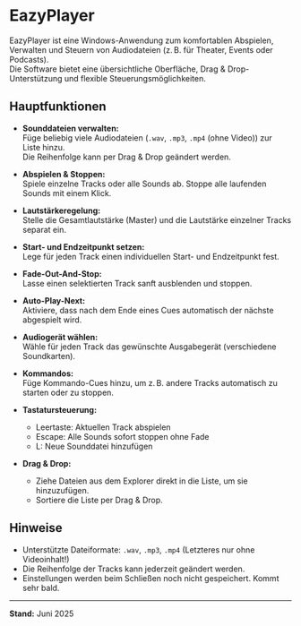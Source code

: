 # EazyPlayer

EazyPlayer ist eine Windows-Anwendung zum komfortablen Abspielen, Verwalten und Steuern von Audiodateien (z. B. für Theater, Events oder Podcasts).  
Die Software bietet eine übersichtliche Oberfläche, Drag & Drop-Unterstützung und flexible Steuerungsmöglichkeiten.

## Hauptfunktionen

- **Sounddateien verwalten:**  
  Füge beliebig viele Audiodateien (`.wav`, `.mp3`, `.mp4` (ohne Video)) zur Liste hinzu.  
  Die Reihenfolge kann per Drag & Drop geändert werden.

- **Abspielen & Stoppen:**  
  Spiele einzelne Tracks oder alle Sounds ab.
  Stoppe alle laufenden Sounds mit einem Klick.

- **Lautstärkeregelung:**  
  Stelle die Gesamtlautstärke (Master) und die Lautstärke einzelner Tracks separat ein.

- **Start- und Endzeitpunkt setzen:**  
  Lege für jeden Track einen individuellen Start- und Endzeitpunkt fest.

- **Fade-Out-And-Stop:**  
  Lasse einen selektierten Track sanft ausblenden und stoppen.

- **Auto-Play-Next:**  
  Aktiviere, dass nach dem Ende eines Cues automatisch der nächste abgespielt wird.

- **Audiogerät wählen:**  
  Wähle für jeden Track das gewünschte Ausgabegerät (verschiedene Soundkarten).

- **Kommandos:**  
  Füge Kommando-Cues hinzu, um z. B. andere Tracks automatisch zu starten oder zu stoppen.

- **Tastatursteuerung:**  
  - Leertaste: Aktuellen Track abspielen  
  - Escape: Alle Sounds sofort stoppen ohne Fade  
  - L: Neue Sounddatei hinzufügen

- **Drag & Drop:**  
  - Ziehe Dateien aus dem Explorer direkt in die Liste, um sie hinzuzufügen.  
  - Sortiere die Liste per Drag & Drop.

## Hinweise

- Unterstützte Dateiformate: `.wav`, `.mp3`, `.mp4` (Letzteres nur ohne Videoinhalt!)
- Die Reihenfolge der Tracks kann jederzeit geändert werden.
- Einstellungen werden beim Schließen noch nicht gespeichert. Kommt sehr bald.

---

**Stand:** Juni 2025

